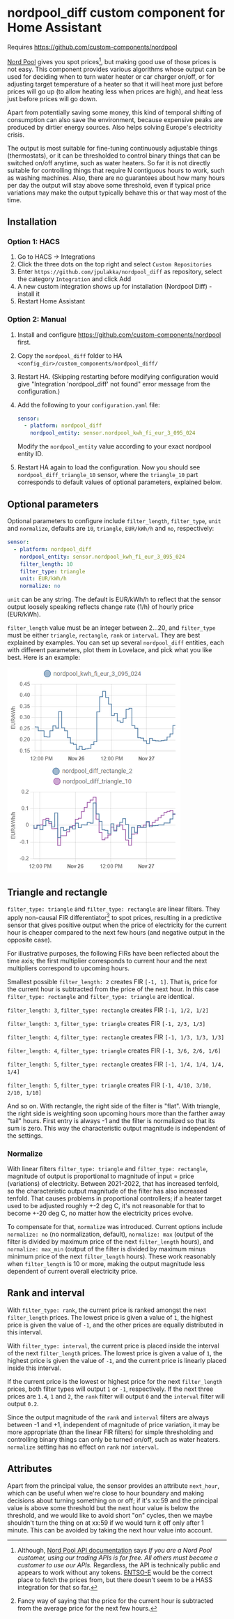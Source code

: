 # nordpool_diff custom component for Home Assistant

Requires https://github.com/custom-components/nordpool

[Nord Pool](https://www.nordpoolgroup.com/) gives you spot prices[^1], but making good use of those prices is not easy.
This component provides various algorithms whose output can be used for deciding when to turn water heater or
car charger on/off, or for adjusting target temperature of a heater so that it will heat more just before prices
will go up (to allow heating less when prices are high), and heat less just before prices will go down.

Apart from potentially saving some money, this kind of temporal shifting of consumption can also save the environment,
because expensive peaks are produced by dirtier energy sources. Also helps solving Europe's electricity crisis.

The output is most suitable for fine-tuning continuously adjustable things (thermostats), or it can be thresholded
to control binary things that can be switched on/off anytime, such as water heaters. So far it is not directly
suitable for controlling things that require N contiguous hours to work, such as washing machines. Also, there are
no guarantees about how many hours per day the output will stay above some threshold, even if typical price variations
may make the output typically behave this or that way most of the time.

## Installation

### Option 1: HACS
1. Go to HACS -> Integrations
2. Click the three dots on the top right and select `Custom Repositories`
3. Enter `https://github.com/jpulakka/nordpool_diff` as repository, select the category `Integration` and click Add
4. A new custom integration shows up for installation (Nordpool Diff) - install it
5. Restart Home Assistant

### Option 2: Manual

1. Install and configure https://github.com/custom-components/nordpool first.
2. Copy the `nordpool_diff` folder to HA `<config_dir>/custom_components/nordpool_diff/`
3. Restart HA. (Skipping restarting before modifying configuration would give "Integration 'nordpool_diff' not found"
   error message from the configuration.)
4. Add the following to your `configuration.yaml` file:

    ```yaml
    sensor:
      - platform: nordpool_diff
        nordpool_entity: sensor.nordpool_kwh_fi_eur_3_095_024
    ```

   Modify the `nordpool_entity` value according to your exact nordpool entity ID.

5. Restart HA again to load the configuration. Now you should see `nordpool_diff_triangle_10` sensor, where
   the `triangle_10` part corresponds to default values of optional parameters, explained below.

## Optional parameters

Optional parameters to configure include `filter_length`, `filter_type`, `unit` and `normalize`, defaults are `10`, `triangle`,
`EUR/kWh/h` and `no`, respectively:

 ```yaml
 sensor:
   - platform: nordpool_diff
     nordpool_entity: sensor.nordpool_kwh_fi_eur_3_095_024
     filter_length: 10
     filter_type: triangle
     unit: EUR/kWh/h
     normalize: no
 ```

`unit` can be any string. The default is EUR/kWh/h to reflect that the sensor output loosely speaking reflects change
rate (1/h) of hourly price (EUR/kWh).

`filter_length` value must be an integer between 2...20, and `filter_type` must be either `triangle`, `rectangle`,
`rank` or `interval`. They are best explained by examples. You can set up several `nordpool_diff` entities,
each with different parameters, plot them in Lovelace, and pick what you like best. Here is an example:

![Diff example](diff_example.png)

## Triangle and rectangle

`filter_type: triangle` and `filter_type: rectangle` are linear filters. They apply non-causal FIR differentiator[^2] to spot prices,
resulting in a predictive sensor that gives positive output when the price of electricity for the current hour is cheaper
compared to the next few hours (and negative output in the opposite case).

For illustrative purposes, the following FIRs have been reflected about the time axis; the first multiplier corresponds to
current hour and the next multipliers correspond to upcoming hours.

Smallest possible `filter_length: 2` creates FIR `[-1, 1]`. That is, price for the current hour is subtracted from the
price of the next hour. In this case `filter_type: rectangle` and `filter_type: triangle` are identical.

`filter_length: 3`, `filter_type: rectangle` creates FIR `[-1, 1/2, 1/2]`

`filter_length: 3`, `filter_type: triangle` creates FIR `[-1, 2/3, 1/3]`

`filter_length: 4`, `filter_type: rectangle` creates FIR `[-1, 1/3, 1/3, 1/3]`

`filter_length: 4`, `filter_type: triangle` creates FIR `[-1, 3/6, 2/6, 1/6]`

`filter_length: 5`, `filter_type: rectangle` creates FIR `[-1, 1/4, 1/4, 1/4, 1/4]`

`filter_length: 5`, `filter_type: triangle` creates FIR `[-1, 4/10, 3/10, 2/10, 1/10]`

And so on. With rectangle, the right side of the filter is "flat". With triangle, the right side is weighting soon
upcoming hours more than the farther away "tail" hours. First entry is always -1 and the filter is normalized so that
its sum is zero. This way the characteristic output magnitude is independent of the settings.

### Normalize

With linear filters `filter_type: triangle` and `filter_type: rectangle`, magnitude of output is proportional to
magnitude of input = price (variations) of electricity. Between 2021-2022, that has increased tenfold, so the characteristic
output magnitude of the filter has also increased tenfold. That causes problems in proportional controllers; if a heater target
used to be adjusted roughly +-2 deg C, it's not reasonable for that to become +-20 deg C, no matter how the electricity prices evolve.

To compensate for that, `normalize` was introduced. Current options include `normalize: no` (no normalization, default),
`normalize: max` (output of the filter is divided by maximum price of the next `filter_length` hours), and `normalize: max_min`
(output of the filter is divided by maximum minus minimum price of the next `filter_length` hours). These work reasonably when
`filter_length` is 10 or more, making the output magnitude less dependent of current overall electricity price.

## Rank and interval

With `filter_type: rank`, the current price is ranked amongst the next `filter_length` prices. The lowest price is given
a value of `1`, the highest price is given the value of `-1`, and the other prices are equally distributed in this
interval.

With `filter_type: interval`, the current price is placed inside the interval of the next `filter_length` prices. The
lowest price is given a value of `1`, the highest price is given the value of `-1`, and the current price is linearly
placed inside this interval.

If the current price is the lowest or highest price for the next `filter_length` prices, both filter types will output
`1` or `-1`, respectively.  If the next three prices are `1.4`, `1` and `2`, the `rank` filter will output `0` and the
`interval` filter will output `0.2`.

Since the output magnitude of the `rank` and `interval` filters are always between -1 and +1, independent of magnitude
of price variation, it may be more appropriate (than the linear FIR filters) for simple thresholding and controlling
binary things can only be turned on/off, such as water heaters. `normalize` setting has no effect on `rank` nor `interval`.

## Attributes

Apart from the principal value, the sensor provides an attribute `next_hour`, which can be useful when we're close to
hour boundary and making decisions about turning something on or off; if it's xx:59 and the principal value is above some
threshold but the next hour value is below the threshold, and we would like to avoid short "on" cycles, then we maybe
shouldn't turn the thing on at xx:59 if we would turn it off only after 1 minute. This can be avoided by taking the next
hour value into account.

[^1]: Although, [Nord Pool API documentation](https://www.nordpoolgroup.com/en/trading/api/) says
_If you are a Nord Pool customer, using our trading APIs is for free. All others must become a customer to use our APIs._
Regardless, the API is technically public and appears to work without any tokens.
[ENTSO-E](https://transparency.entsoe.eu/) would be the correct place to fetch the prices from, but there
doesn't seem to be a HASS integration for that so far.
[^2]: Fancy way of saying that the price for the current hour is subtracted from the average price for the next few
hours.
